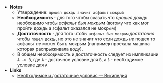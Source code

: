 - **Notes**
	- Утверждение: `прошел дождь значит асфальт мокрый`
	- **Необходимость** - для того чтобы сказать что *прошел дождь* необходимо чтобы *асфальт был мокрым* (потому что как мог пройти дождь а асфальт оказался не мокрым)
	- **Достаточность** - для того чтобы `асфальт был мокрым` *достаточно* чтобы `пошел дождь`, но это не значит что если дождь *не* пошел то асфальт *не* может быть мокрым (например проехала машина которая распрыскивала воду). 
	- В общем необходимость и достаточность следует из импликации `A -> B`, где `A` - досточное условие для `B`, а `B` - необходимое условие для `A`
- **Links**
	- [Необходимое и достаточное условия — Википедия](https://ru.wikipedia.org/wiki/Необходимое_и_достаточное_условия)